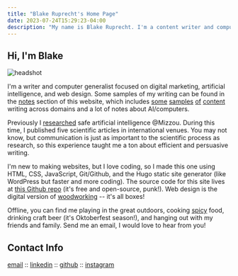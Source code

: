 ```yaml
---
title: "Blake Ruprecht's Home Page"
date: 2023-07-24T15:29:23-04:00
description: "My name is Blake Ruprecht. I'm a content writer and computer generalist. On this site, I display some of my past work, including articles I've written and academic research I have done."
---
```


## Hi, I'm Blake

![headshot](/headshot.jpg)

I'm a writer and computer generalist focused on digital marketing, artificial intelligence, and web design. Some samples of my writing can be found in the [notes](/notes) section of this website, which includes [some](/notes/build-your-own-computer) [samples](/notes/insect-farming) [of](/notes/python) [content](/notes/growth-mindset) writing across domains and a lot of notes about AI/computers.

Previously I [researched](/research) safe artificial intelligence @Mizzou. During this time, I published five scientific articles in international venues. You may not know, but communication is just as important to the scientific process as research, so this experience taught me a ton about efficient and persuasive writing.

I'm new to making websites, but I love coding, so I made this one using HTML, CSS, JavaScript, Git/Github, and the Hugo static site generator (like WordPress but faster and more coding). The source code for this site lives at [this Github repo](https://github.com/blakeruprecht/blakeruprecht.github.io) (it's free and open-source, punk!). Web design is the digital version of [woodworking](/woodwork) -- it's all boxes!

Offline, you can find me playing in the great outdoors, cooking [spicy](/notes/dcbs) food, drinking craft beer (it's Oktoberfest season!), and hanging out with my friends and family. Send me an email, I would love to hear from you!


## Contact Info
[email](mailto:blakecruprecht@gmail.com) :: [linkedin](https://linkedin.com/in/blakeruprecht) :: [github](https://github.com/blakeruprecht) :: [instagram](https://instagram.com/blakeruprecht)